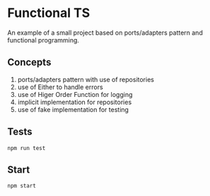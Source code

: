 # Functional TS

An example of a small project based on ports/adapters pattern and functional programming.

## Concepts

1. ports/adapters pattern with use of repositories
2. use of Either to handle errors
3. use of Higer Order Function for logging
4. implicit implementation for repositories
5. use of fake implementation for testing

## Tests

`npm run test`

## Start

`npm start`
